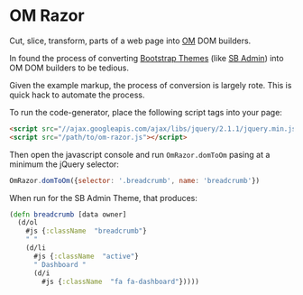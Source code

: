 # OM Razor

Cut, slice, transform, parts of a web page into [OM](https://github.com/swannodette/om) DOM builders.

In found the process of converting [Bootstrap Themes](http://getbootstrap.com/) (like [SB Admin](http://startbootstrap.com/template-overviews/sb-admin/)) into OM DOM builders to be tedious.

Given the example markup, the process of conversion is largely rote.  This is quick hack to automate the process.

To run the code-generator, place the following script tags into your page:

```html
<script src="//ajax.googleapis.com/ajax/libs/jquery/2.1.1/jquery.min.js"></script>
<script src="/path/to/om-razor.js"></script>
```

Then open the javascript console and run `OmRazor.domToOm` pasing at a minimum the jQuery selector:

```javascript
OmRazor.domToOm({selector: '.breadcrumb', name: 'breadcrumb'})
```

When run for the SB Admin Theme, that produces:

```clojure
(defn breadcrumb [data owner] 
  (d/ol
    #js {:className  "breadcrumb"}
    " "
    (d/li
      #js {:className  "active"}
      " Dashboard "
      (d/i
        #js {:className  "fa fa-dashboard"}))))
```

